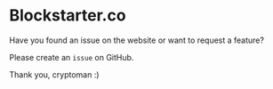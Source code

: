 # Blockstarter.co

Have you found an issue on the website or want to request a feature?

Please create an `issue` on GitHub.

Thank you, cryptoman :)
